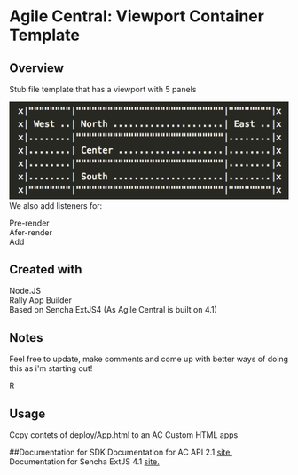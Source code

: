 Agile Central: Viewport Container Template
=========================

## Overview
Stub file template that has a viewport with 5 panels

![5 panel Viewport](/gitimages/layout.png?raw=true )
We also add listeners for:  
  
Pre-render  
Afer-render  
Add  
  
## Created with
Node.JS  
Rally App Builder  
Based on Sencha ExtJS4 (As Agile Central is built on 4.1)  

## Notes
Feel free to update, make comments and come up with better ways of doing this as i'm starting out!

R  

## Usage
Ccpy contets of deploy/App.html to an AC Custom HTML apps  

##Documentation for SDK
Documentation for AC API 2.1 [site.](https://help.rallydev.com/apps/2.1/doc/)  
Documentation for Sencha ExtJS 4.1 [site.](http://docs.sencha.com/extjs/4.1.3/)
